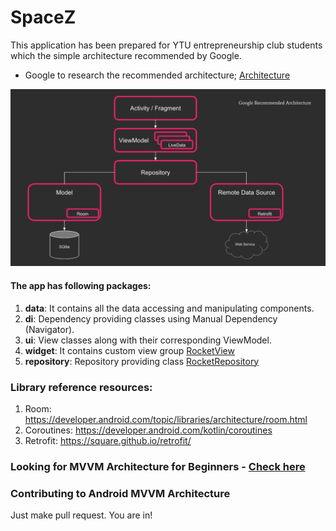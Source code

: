 # SpaceZ

This application has been prepared for YTU entrepreneurship club students which the simple architecture recommended by Google.

* Google to research the recommended architecture; [Architecture](https://developer.android.com/jetpack/guide)

<p align="center">
    <img src="https://github.com/GorkemKarayel/SpaceZ/blob/main/images/architecture.png"/>
</p>


#### The app has following packages:
1. **data**: It contains all the data accessing and manipulating components.
2. **di**: Dependency providing classes using Manual Dependency (Navigator).
3. **ui**: View classes along with their corresponding ViewModel.
4. **widget**: It contains custom view group [RocketView](https://github.com/GorkemKarayel/SpaceZ/blob/main/app/src/main/java/com/app/spacez/widget/RocketView.kt)
5. **repository**: Repository providing class [RocketRepository](https://github.com/GorkemKarayel/SpaceZ/blob/main/app/src/main/java/com/app/spacez/repository/RocketsRepository.kt)


### Library reference resources:
1. Room: https://developer.android.com/topic/libraries/architecture/room.html
2. Coroutines: https://developer.android.com/kotlin/coroutines
3. Retrofit: https://square.github.io/retrofit/

### Looking for MVVM Architecture for Beginners - [Check here](https://developer.android.com/jetpack/guide#common-principles) 


### Contributing to Android MVVM Architecture
Just make pull request. You are in!
